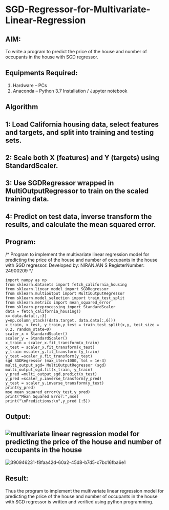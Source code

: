 # SGD-Regressor-for-Multivariate-Linear-Regression

## AIM:
To write a program to predict the price of the house and number of occupants in the house with SGD regressor.

## Equipments Required:
1. Hardware – PCs
2. Anaconda – Python 3.7 Installation / Jupyter notebook

## Algorithm
## 1: Load California housing data, select features and targets, and split into training and testing sets.
## 2: Scale both X (features) and Y (targets) using StandardScaler.
## 3: Use SGDRegressor wrapped in MultiOutputRegressor to train on the scaled training data.
## 4: Predict on test data, inverse transform the results, and calculate the mean squared error.
 
## Program:

/*
Program to implement the multivariate linear regression model for predicting the price of the house and number of occupants in the house with SGD regressor.
Developed by: NIRANJAN S
RegisterNumber:  24900209
*/
```
import numpy as np 
from sklearn.datasets import fetch_california_housing 
from sklearn.linear_model import SGDRegressor 
from sklearn.multioutput import MultiOutputRegressor 
from sklearn.model_selection import train_test_split 
from sklearn.metrics import mean_squared_error 
from sklearn.preprocessing import StandardScaler 
data = fetch_california_housing() 
x= data.data[:,:3] 
y=np.column_stack((data.target, data.data[:,6])) 
x_train, x_test, y_train,y_test = train_test_split(x,y, test_size = 0.2, random_state=0) 
scaler_x = StandardScaler() 
scaler_y = StandardScaler() 
x_train = scaler_x.fit_transform(x_train) 
x_test = scaler_x.fit_transform(x_test) 
y_train =scaler_y.fit_transform (y_train) 
y_test =scaler_y.fit_transform(y_test) 
sgd SGDRegressor (max_iter=1000, tol = 1e-3) 
multi_output_sgd= MultiOutputRegressor (sgd) 
multi_output_sgd.fit(x_train, y_train) 
y_pred =multi_output_sgd.predict(x_test) 
y_pred =scaler_y.inverse_transform(y_pred) 
y_test = scaler_y.inverse_transform(y_test) 
print(y_pred) 
mse mean_squared_error(y_test,y_pred) 
print("Mean Squared Error:",mse) 
print("\nPredictions:\n",y_pred [:5])
```
## Output:
![multivariate linear regression model for predicting the price of the house and number of occupants in the house](sam.png)
---------------------------------------------------------------------------------------------------------------------------------
![390946231-f8faa42d-60a2-45d8-b7d5-c7bc16fba6e1](https://github.com/user-attachments/assets/7c53c005-27a9-47f3-a0a3-0450219681b9)

## Result:
Thus the program to implement the multivariate linear regression model for predicting the price of the house and number of occupants in the house with SGD regressor is written and verified using python programming.
